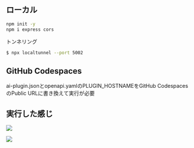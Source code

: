 
## ローカル

```bash
npm init -y
npm i express cors
```

トンネリング

```bash
$ npx localtunnel --port 5002
```

## GitHub Codespaces

ai-plugin.jsonとopenapi.yamlのPLUGIN_HOSTNAMEをGitHub CodespacesのPublic URLに書き換えて実行が必要

## 実行した感じ

![](https://i.gyazo.com/3e6191d84675b3ab7931971bac995c1a.png)

![](https://i.gyazo.com/48848f66a54edb5df570d3e0cd215fa4.png)